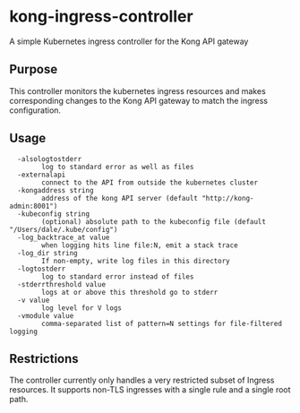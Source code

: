 # kong-ingress-controller
A simple Kubernetes ingress controller for the Kong API gateway

## Purpose
This controller monitors the kubernetes ingress resources and makes corresponding changes to the Kong API
gateway to match the ingress configuration.  

## Usage

```
  -alsologtostderr
        log to standard error as well as files
  -externalapi
        connect to the API from outside the kubernetes cluster
  -kongaddress string
        address of the kong API server (default "http://kong-admin:8001")
  -kubeconfig string
        (optional) absolute path to the kubeconfig file (default "/Users/dale/.kube/config")
  -log_backtrace_at value
        when logging hits line file:N, emit a stack trace
  -log_dir string
        If non-empty, write log files in this directory
  -logtostderr
        log to standard error instead of files
  -stderrthreshold value
        logs at or above this threshold go to stderr
  -v value
        log level for V logs
  -vmodule value
        comma-separated list of pattern=N settings for file-filtered logging
```

## Restrictions
The controller currently only handles a very restricted subset of Ingress resources. 
It supports non-TLS ingresses with a single rule and a single root path.
